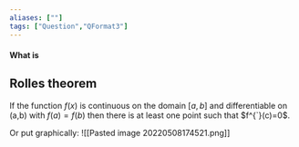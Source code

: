 ```yaml
---
aliases: [""]
tags: ["Question","QFormat3"]
---
```


#### What is
## Rolles theorem

If the function $f(x)$ is continuous on the domain $[a,b]$ and differentiable on (a,b) with $f(a)=f(b)$ then there is at least one point such that $f^{`}(c)=0$.

Or put graphically:
![[Pasted image 20220508174521.png]]